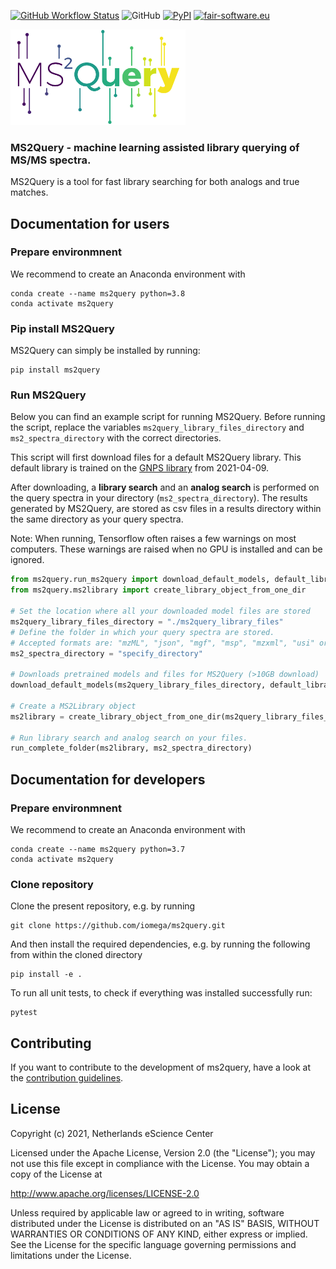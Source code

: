 [![GitHub Workflow Status](https://img.shields.io/github/workflow/status/iomega/ms2query/CI%20Build)](https://github.com/iomega/ms2query/actions/workflows/CI_build.yml)
![GitHub](https://img.shields.io/github/license/iomega/ms2query)
[![PyPI](https://img.shields.io/pypi/v/ms2query)](https://pypi.org/project/ms2query/)
[![fair-software.eu](https://img.shields.io/badge/fair--software.eu-%E2%97%8F%20%20%E2%97%8F%20%20%E2%97%8F%20%20%E2%97%8F%20%20%E2%97%8B-yellow)](https://fair-software.eu)

<img src="https://github.com/iomega/ms2query/blob/main/images/ms2query_logo.svg" width="280">

### MS2Query - machine learning assisted library querying of MS/MS spectra.
MS2Query is a tool for fast library searching for both analogs and true matches.


## Documentation for users
### Prepare environmnent
We recommend to create an Anaconda environment with

```
conda create --name ms2query python=3.8
conda activate ms2query
```
### Pip install MS2Query
MS2Query can simply be installed by running:
```
pip install ms2query
```

### Run MS2Query
Below you can find an example script for running MS2Query.
Before running the script, replace the variables `ms2query_library_files_directory` and `ms2_spectra_directory` with the correct directories.

This script will first download files for a default MS2Query library.
This default library is trained on the [GNPS library](https://gnps.ucsd.edu/) from 2021-04-09.

After downloading, a **library search** and an **analog search** is performed on the query spectra in your directory (`ms2_spectra_directory`).
The results generated by MS2Query, are stored as csv files in a results directory within the same directory as your query spectra.

Note: When running, Tensorflow often raises a few warnings on most computers. These warnings are raised when no GPU is installed and can be ignored. 

```python
from ms2query.run_ms2query import download_default_models, default_library_file_base_names, run_complete_folder
from ms2query.ms2library import create_library_object_from_one_dir

# Set the location where all your downloaded model files are stored
ms2query_library_files_directory = "./ms2query_library_files"
# Define the folder in which your query spectra are stored.
# Accepted formats are: "mzML", "json", "mgf", "msp", "mzxml", "usi" or a pickled matchms object. 
ms2_spectra_directory = "specify_directory"

# Downloads pretrained models and files for MS2Query (>10GB download)
download_default_models(ms2query_library_files_directory, default_library_file_base_names())

# Create a MS2Library object
ms2library = create_library_object_from_one_dir(ms2query_library_files_directory, default_library_file_base_names())

# Run library search and analog search on your files.
run_complete_folder(ms2library, ms2_spectra_directory)

```
## Documentation for developers
### Prepare environmnent
We recommend to create an Anaconda environment with

```
conda create --name ms2query python=3.7
conda activate ms2query
```
### Clone repository
Clone the present repository, e.g. by running
```
git clone https://github.com/iomega/ms2query.git
```
And then install the required dependencies, e.g. by running the following from within the cloned directory
```
pip install -e .
```
To run all unit tests, to check if everything was installed successfully run: 
```
pytest
```

## Contributing

If you want to contribute to the development of ms2query,
have a look at the [contribution guidelines](CONTRIBUTING.md).

## License

Copyright (c) 2021, Netherlands eScience Center

Licensed under the Apache License, Version 2.0 (the "License");
you may not use this file except in compliance with the License.
You may obtain a copy of the License at

http://www.apache.org/licenses/LICENSE-2.0

Unless required by applicable law or agreed to in writing, software
distributed under the License is distributed on an "AS IS" BASIS,
WITHOUT WARRANTIES OR CONDITIONS OF ANY KIND, either express or implied.
See the License for the specific language governing permissions and
limitations under the License.
